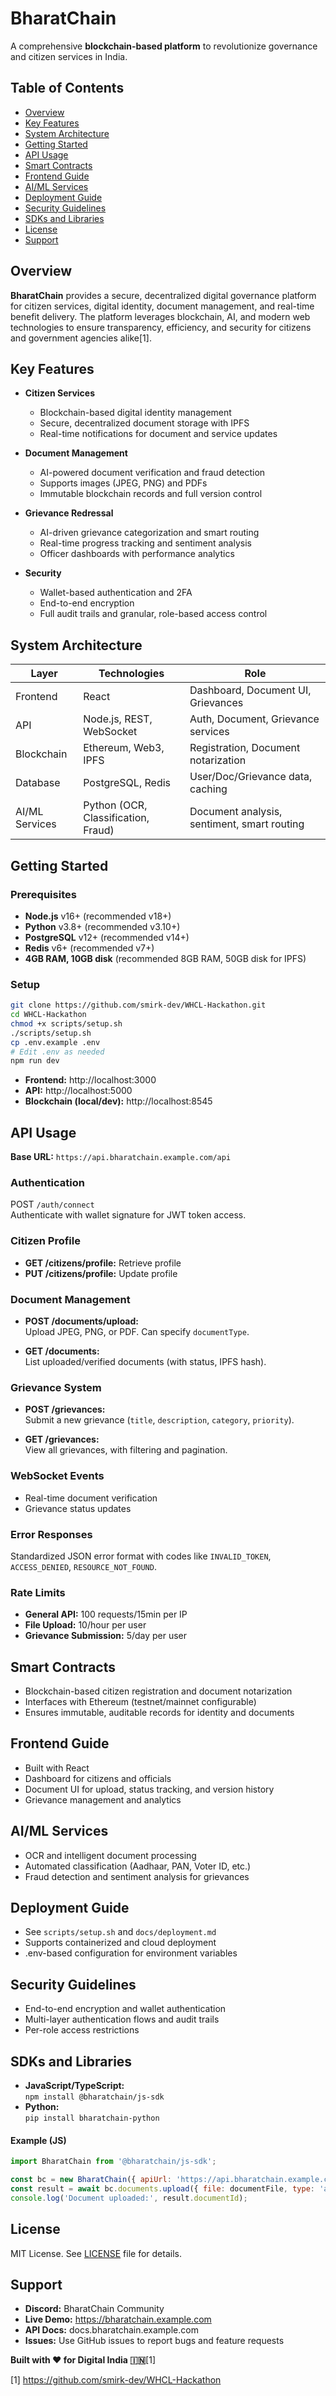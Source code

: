 # BharatChain

A comprehensive **blockchain-based platform** to revolutionize governance and citizen services in India.

## Table of Contents

- [Overview](#overview)
- [Key Features](#key-features)
- [System Architecture](#system-architecture)
- [Getting Started](#getting-started)
- [API Usage](#api-usage)
- [Smart Contracts](#smart-contracts)
- [Frontend Guide](#frontend-guide)
- [AI/ML Services](#aiml-services)
- [Deployment Guide](#deployment-guide)
- [Security Guidelines](#security-guidelines)
- [SDKs and Libraries](#sdks-and-libraries)
- [License](#license)
- [Support](#support)

## Overview

**BharatChain** provides a secure, decentralized digital governance platform for citizen services, digital identity, document management, and real-time benefit delivery. The platform leverages blockchain, AI, and modern web technologies to ensure transparency, efficiency, and security for citizens and government agencies alike[1].

## Key Features

- **Citizen Services**
  - Blockchain-based digital identity management
  - Secure, decentralized document storage with IPFS
  - Real-time notifications for document and service updates

- **Document Management**
  - AI-powered document verification and fraud detection
  - Supports images (JPEG, PNG) and PDFs
  - Immutable blockchain records and full version control

- **Grievance Redressal**
  - AI-driven grievance categorization and smart routing
  - Real-time progress tracking and sentiment analysis
  - Officer dashboards with performance analytics

- **Security**
  - Wallet-based authentication and 2FA
  - End-to-end encryption
  - Full audit trails and granular, role-based access control

## System Architecture

| Layer              | Technologies                        | Role                                        |
|--------------------|-------------------------------------|---------------------------------------------|
| Frontend           | React                               | Dashboard, Document UI, Grievances          |
| API                | Node.js, REST, WebSocket            | Auth, Document, Grievance services          |
| Blockchain         | Ethereum, Web3, IPFS                | Registration, Document notarization         |
| Database           | PostgreSQL, Redis                   | User/Doc/Grievance data, caching            |
| AI/ML Services     | Python (OCR, Classification, Fraud) | Document analysis, sentiment, smart routing |

## Getting Started

### Prerequisites

- **Node.js** v16+ (recommended v18+)
- **Python** v3.8+ (recommended v3.10+)
- **PostgreSQL** v12+ (recommended v14+)
- **Redis** v6+ (recommended v7+)
- **4GB RAM, 10GB disk** (recommended 8GB RAM, 50GB disk for IPFS)

### Setup

```bash
git clone https://github.com/smirk-dev/WHCL-Hackathon.git
cd WHCL-Hackathon
chmod +x scripts/setup.sh
./scripts/setup.sh
cp .env.example .env
# Edit .env as needed
npm run dev
```

- **Frontend:** http://localhost:3000
- **API:** http://localhost:5000
- **Blockchain (local/dev):** http://localhost:8545

## API Usage

**Base URL:** `https://api.bharatchain.example.com/api`

### Authentication

POST `/auth/connect`  
Authenticate with wallet signature for JWT token access.

### Citizen Profile

- **GET /citizens/profile:** Retrieve profile  
- **PUT /citizens/profile:** Update profile

### Document Management

- **POST /documents/upload:**  
  Upload JPEG, PNG, or PDF. Can specify `documentType`.

- **GET /documents:**  
  List uploaded/verified documents (with status, IPFS hash).

### Grievance System

- **POST /grievances:**  
  Submit a new grievance (`title`, `description`, `category`, `priority`).

- **GET /grievances:**  
  View all grievances, with filtering and pagination.

### WebSocket Events

- Real-time document verification
- Grievance status updates

### Error Responses

Standardized JSON error format with codes like `INVALID_TOKEN`, `ACCESS_DENIED`, `RESOURCE_NOT_FOUND`.

### Rate Limits

- **General API:** 100 requests/15min per IP
- **File Upload:** 10/hour per user
- **Grievance Submission:** 5/day per user

## Smart Contracts

- Blockchain-based citizen registration and document notarization
- Interfaces with Ethereum (testnet/mainnet configurable)
- Ensures immutable, auditable records for identity and documents

## Frontend Guide

- Built with React
- Dashboard for citizens and officials
- Document UI for upload, status tracking, and version history
- Grievance management and analytics

## AI/ML Services

- OCR and intelligent document processing
- Automated classification (Aadhaar, PAN, Voter ID, etc.)
- Fraud detection and sentiment analysis for grievances

## Deployment Guide

- See `scripts/setup.sh` and `docs/deployment.md`
- Supports containerized and cloud deployment
- .env-based configuration for environment variables

## Security Guidelines

- End-to-end encryption and wallet authentication
- Multi-layer authentication flows and audit trails
- Per-role access restrictions

## SDKs and Libraries

- **JavaScript/TypeScript:**  
  `npm install @bharatchain/js-sdk`
- **Python:**  
  `pip install bharatchain-python`

#### Example (JS)

```js
import BharatChain from '@bharatchain/js-sdk';

const bc = new BharatChain({ apiUrl: 'https://api.bharatchain.example.com', apiKey: 'your-api-key' });
const result = await bc.documents.upload({ file: documentFile, type: 'aadhar' });
console.log('Document uploaded:', result.documentId);
```

## License

MIT License. See [LICENSE](LICENSE) file for details.

## Support

- **Discord:** BharatChain Community
- **Live Demo:** https://bharatchain.example.com
- **API Docs:** docs.bharatchain.example.com
- **Issues:** Use GitHub issues to report bugs and feature requests

**Built with ❤️ for Digital India 🇮🇳**[1]

[1] https://github.com/smirk-dev/WHCL-Hackathon
